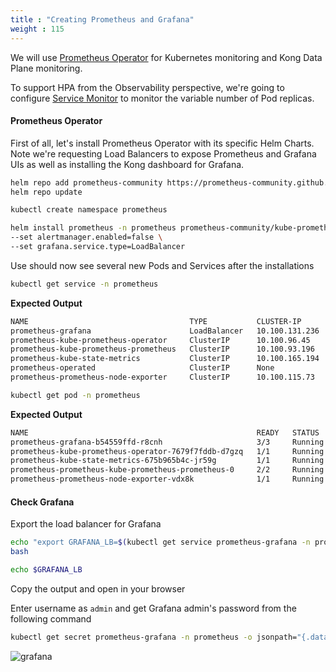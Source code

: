 ```yaml
---
title : "Creating Prometheus and Grafana"
weight : 115
---
```



We will use [Prometheus Operator](https://github.com/prometheus-operator/prometheus-operator) for Kubernetes monitoring and Kong Data Plane monitoring. 

To support HPA from the Observability perspective, we're going to configure [Service Monitor](https://github.com/prometheus-operator/prometheus-operator/blob/master/Documentation/user-guides/getting-started.md) to monitor the variable number of Pod replicas.

#### Prometheus Operator

First of all, let's install Prometheus Operator with its specific Helm Charts. Note we're requesting Load Balancers to expose Prometheus and Grafana UIs as well as installing the Kong dashboard for Grafana.

```bash
helm repo add prometheus-community https://prometheus-community.github.io/helm-charts
helm repo update
```


```bash
kubectl create namespace prometheus
```

```bash
helm install prometheus -n prometheus prometheus-community/kube-prometheus-stack \
--set alertmanager.enabled=false \
--set grafana.service.type=LoadBalancer
```

Use should now see several new Pods and Services after the installations

```bash
kubectl get service -n prometheus
```

**Expected Output**

```bash
NAME                                    TYPE           CLUSTER-IP       EXTERNAL-IP                                                               PORT(S)        AGE
prometheus-grafana                      LoadBalancer   10.100.131.236   a02fb0e85c3d34db8b13aa67a487207f-1905633611.us-east-1.elb.amazonaws.com   80:32740/TCP   40s
prometheus-kube-prometheus-operator     ClusterIP      10.100.96.45     <none>                                                                    443/TCP        40s
prometheus-kube-prometheus-prometheus   ClusterIP      10.100.93.196    <none>                                                                    9090/TCP       40s
prometheus-kube-state-metrics           ClusterIP      10.100.165.194   <none>                                                                    8080/TCP       40s
prometheus-operated                     ClusterIP      None             <none>                                                                    9090/TCP       36s
prometheus-prometheus-node-exporter     ClusterIP      10.100.115.73    <none>                                                                    9100/TCP       40s
```

```bash
kubectl get pod -n prometheus
```

**Expected Output**

```bash
NAME                                                   READY   STATUS    RESTARTS   AGE
prometheus-grafana-b54559ffd-r8cnh                     3/3     Running   0          77s
prometheus-kube-prometheus-operator-7679f7fddb-d7gzq   1/1     Running   0          77s
prometheus-kube-state-metrics-675b965b4c-jr59g         1/1     Running   0          77s
prometheus-prometheus-kube-prometheus-prometheus-0     2/2     Running   0          74s
prometheus-prometheus-node-exporter-vdx8k              1/1     Running   0          78s
```


#### Check Grafana

Export the load balancer for Grafana

```bash
echo "export GRAFANA_LB=$(kubectl get service prometheus-grafana -n prometheus \-\-output=jsonpath='{.status.loadBalancer.ingress[0].hostname}')" >> ~/.bashrc
bash
```

```bash
echo $GRAFANA_LB
```

Copy the output and open in your browser

Enter username as `admin` and get Grafana admin's password from the following command

```bash
kubectl get secret prometheus-grafana -n prometheus -o jsonpath="{.data.admin-password}" | base64 --decode ; echo
```

![grafana](/static/images/grafana.png)


